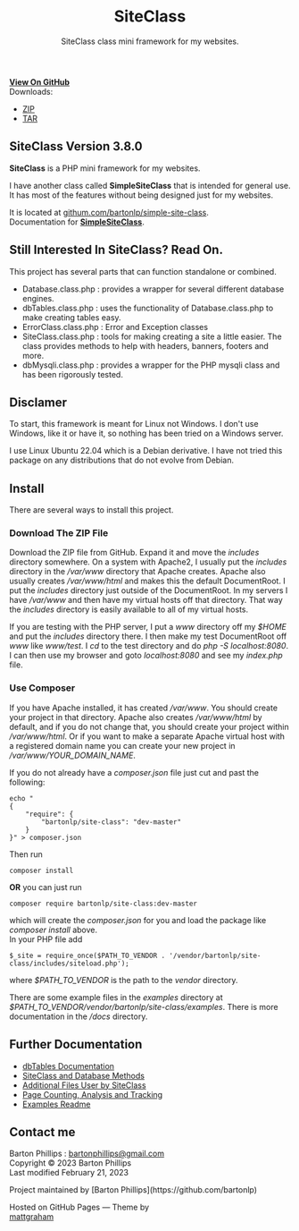 <script src="https://ajax.googleapis.com/ajax/libs/jquery/1.7.1/jquery.min.js"></script>
<script src="javascripts/main.js"></script>

<header>

# SiteClass

SiteClass class mini framework for my websites.
</header>

<div id="banner">
<span id="logo"></span>
<a href="https://github.com/bartonlp/site-class" class="button fork"><strong>View On GitHub</strong></a>
<div class="downloads">
  <span>Downloads:</span>
  <ul>
    <li><a href="https://github.com/bartonlp/site-class/zipball/master" class="button">ZIP</a></li>
    <li><a href="https://github.com/bartonlp/site-class/tarball/master" class="button">TAR</a></li>
  </ul>
</div>
</div><!-- end banner -->

<div class="wrapper">
  <nav>
    <ul></ul>
  </nav>
<section>

# SiteClass Version 3.8.0
  
**SiteClass** is a PHP mini framework for my websites.

I have another class called **SimpleSiteClass** that is intended for
general use. It has most of the features without being designed just for
my websites.

It is located at
[githum.com/bartonlp/simple-site-class](https://github.com/bartonlp/simple-site-class).  
Documentation for
[**SimpleSiteClass**](https://bartonlp.github.io/simple-site-class/).

## Still Interested In **SiteClass**? Read On.

This project has several parts that can function standalone or combined.

- Database.class.php : provides a wrapper for several different database
  engines.
- dbTables.class.php : uses the functionality of Database.class.php to
  make creating tables easy.
- ErrorClass.class.php : Error and Exception classes
- SiteClass.class.php : tools for making creating a site a little
  easier. The class provides methods to help with headers, banners,
  footers and more.
- dbMysqli.class.php : provides a wrapper for the PHP mysqli class and
  has been rigorously tested.

## Disclamer

To start, this framework is meant for Linux not Windows. I don't use
Windows, like it or have it, so nothing has been tried on a Windows
server.

I use Linux Ubuntu 22.04 which is a Debian derivative. I have not tried
this package on any distributions that do not evolve from Debian.

## Install

There are several ways to install this project.

### Download The ZIP File

Download the ZIP file from GitHub. Expand it and move the *includes*
directory somewhere. On a system with Apache2, I usually put the
*includes* directory in the */var/www* directory that Apache creates.
Apache also usually creates */var/www/html* and makes this the default
DocumentRoot. I put the *includes* directory just outside of the
DocumentRoot. In my servers I have */var/www* and then have my virtual
hosts off that directory. That way the *includes* directory is easily
available to all of my virtual hosts.

If you are testing with the PHP server, I put a *www* directory off my
*$HOME* and put the *includes* directory there. I then make my test
DocumentRoot off *www* like *www/test*. I *cd* to the test directory and
do *php -S localhost:8080*. I can then use my browser and goto
*localhost:8080* and see my *index.php* file.

### Use Composer

If you have Apache installed, it has created */var/www*. You should
create your project in that directory. Apache also creates
*/var/www/html* by default, and if you do not change that, you should
create your project within */var/www/html*. Or if you want to make a
separate Apache virtual host with a registered domain name you can
create your new project in */var/www/YOUR_DOMAIN_NAME*.

If you do not already have a *composer.json* file just cut and past the
following:

``` sourceCode
echo "
{
    "require": {
        "bartonlp/site-class": "dev-master"
    }
}" > composer.json
```
Then run
``` sourceCode
composer install
```
**OR** you can just run
``` sourceCode
composer require bartonlp/site-class:dev-master
```
which will create the *composer.json* for you and load the package like
*composer install* above.  
In your PHP file add
``` sourceCode
$_site = require_once($PATH_TO_VENDOR . '/vendor/bartonlp/site-class/includes/siteload.php');
```
where *\$PATH_TO_VENDOR* is the path to the *vendor* directory.

There are some example files in the *examples* directory at
*\$PATH_TO_VENDOR/vendor/bartonlp/site-class/examples*. There is more
documentation in the */docs* directory.

## Further Documentation

- [dbTables Documentation](dbTables.html)
- [SiteClass and Database Methods](siteclass.html)
- [Additional Files User by SiteClass](files.html)
- [Page Counting, Analysis and Tracking](analysis.html)
- [Examples Readme](examplereadme.html)

## Contact me

Barton Phillips : <bartonphillips@gmail.com>  
Copyright © 2023 Barton Phillips  
Last modified February 21, 2023
</section>
<footer>
Project maintained by [Barton Phillips](https://github.com/bartonlp)

<span class="small">Hosted on GitHub Pages &mdash; Theme by  
  [mattgraham](https://twitter.com/michigangraham)</span>
</footer>
</div>
